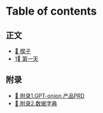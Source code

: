 # Table of contents

## 正文 <a href="#mainbody" id="mainbody"></a>

* [🥳 楔子](README.md)
* [1⃣ 第一天](mainbody/di-yi-tian.md)

## 附录 <a href="#appendix" id="appendix"></a>

* [📙 附录1.GPT-onion 产品PRD](appendix/fu-lu-1.gptonion-chan-pin-prd.md)
* [📗 附录2.数据字典](appendix/fu-lu-2.-shu-ju-zi-dian.md)
